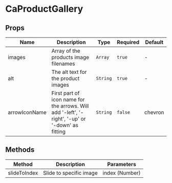 # CaProductGallery

## Props

<!-- @vuese:CaProductGallery:props:start -->
|Name|Description|Type|Required|Default|
|---|---|---|---|---|
|images|Array of the products image filenames|`Array`|`true`|-|
|alt|The alt text for the product images|`String`|`true`|-|
|arrowIconName|First part of icon name for the arrows. Will add '-left', '-right', '-up' or '-down' as fitting|`String`|`false`|chevron|

<!-- @vuese:CaProductGallery:props:end -->


## Methods

<!-- @vuese:CaProductGallery:methods:start -->
|Method|Description|Parameters|
|---|---|---|
|slideToIndex|Slide to specific image|index (Number)|

<!-- @vuese:CaProductGallery:methods:end -->


